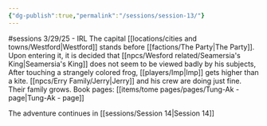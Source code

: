 ```yaml
---
{"dg-publish":true,"permalink":"/sessions/session-13/"}
---
```


#sessions
3/29/25 - IRL
The capital [[locations/cities and towns/Westford\|Westford]] stands before [[factions/The Party\|The Party]]. Upon entering it, it is decided that [[npcs/Wesford related/Seamersia's King\|Seamersia's King]] does not seem to be viewed badly by his subjects, After touching a strangely colored frog, [[players/Imp\|Imp]] gets higher than a kite. [[npcs/Erry Family/Jerry\|Jerry]] and his crew are doing just fine. Their family grows.
Book pages: [[items/tome pages/pages/Tung-Ak - page\|Tung-Ak - page]]

The adventure continues in [[sessions/Session 14\|Session 14]]